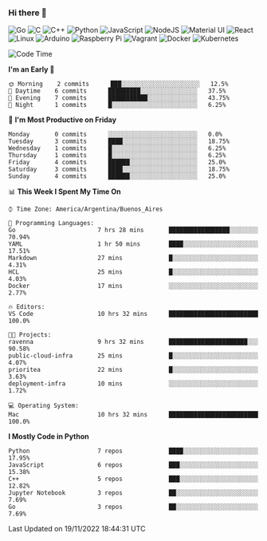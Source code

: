### Hi there 👋

![Go](https://img.shields.io/badge/go-%2300ADD8.svg?style=for-the-badge&logo=go&logoColor=white)
![C](https://img.shields.io/badge/c-%2300599C.svg?style=for-the-badge&logo=c&logoColor=white)
![C++](https://img.shields.io/badge/c++-%2300599C.svg?style=for-the-badge&logo=c%2B%2B&logoColor=white)
![Python](https://img.shields.io/badge/python-3670A0?style=for-the-badge&logo=python&logoColor=ffdd54)
![JavaScript](https://img.shields.io/badge/javascript-%23323330.svg?style=for-the-badge&logo=javascript&logoColor=%23F7DF1E)
![NodeJS](https://img.shields.io/badge/node.js-6DA55F?style=for-the-badge&logo=node.js&logoColor=white)
![Material UI](https://img.shields.io/badge/materialui-%230081CB.svg?style=for-the-badge&logo=material-ui&logoColor=white)
![React](https://img.shields.io/badge/react-%2320232a.svg?style=for-the-badge&logo=react&logoColor=%2361DAFB)
![Linux](https://img.shields.io/badge/Linux-FCC624?style=for-the-badge&logo=linux&logoColor=black)
![Arduino](https://img.shields.io/badge/-Arduino-00979D?style=for-the-badge&logo=Arduino&logoColor=white)
![Raspberry Pi](https://img.shields.io/badge/-RaspberryPi-C51A4A?style=for-the-badge&logo=Raspberry-Pi)
![Vagrant](https://img.shields.io/badge/vagrant-%231563FF.svg?style=for-the-badge&logo=vagrant&logoColor=white)
![Docker](https://img.shields.io/badge/docker-%230db7ed.svg?style=for-the-badge&logo=docker&logoColor=white)
![Kubernetes](https://img.shields.io/badge/kubernetes-%23326ce5.svg?style=for-the-badge&logo=kubernetes&logoColor=white)

<!-- ![Jupyter Notebook](https://img.shields.io/badge/jupyter-%23FA0F00.svg?style=for-the-badge&logo=jupyter&logoColor=white) -->
<!-- ![Java](https://img.shields.io/badge/java-%23ED8B00.svg?style=for-the-badge&logo=java&logoColor=white) -->
<!-- ![Git](https://img.shields.io/badge/git-%23F05033.svg?style=for-the-badge&logo=git&logoColor=white) -->

<!--START_SECTION:waka-->
![Code Time](http://img.shields.io/badge/Code%20Time-223%20hrs%2048%20mins-blue)

**I'm an Early 🐤** 

```text
🌞 Morning    2 commits      ███░░░░░░░░░░░░░░░░░░░░░░   12.5% 
🌆 Daytime    6 commits      █████████░░░░░░░░░░░░░░░░   37.5% 
🌃 Evening    7 commits      ███████████░░░░░░░░░░░░░░   43.75% 
🌙 Night      1 commits      █░░░░░░░░░░░░░░░░░░░░░░░░   6.25%

```
📅 **I'm Most Productive on Friday** 

```text
Monday       0 commits      ░░░░░░░░░░░░░░░░░░░░░░░░░   0.0% 
Tuesday      3 commits      ████░░░░░░░░░░░░░░░░░░░░░   18.75% 
Wednesday    1 commits      █░░░░░░░░░░░░░░░░░░░░░░░░   6.25% 
Thursday     1 commits      █░░░░░░░░░░░░░░░░░░░░░░░░   6.25% 
Friday       4 commits      ██████░░░░░░░░░░░░░░░░░░░   25.0% 
Saturday     3 commits      ████░░░░░░░░░░░░░░░░░░░░░   18.75% 
Sunday       4 commits      ██████░░░░░░░░░░░░░░░░░░░   25.0%

```


📊 **This Week I Spent My Time On** 

```text
⌚︎ Time Zone: America/Argentina/Buenos_Aires

💬 Programming Languages: 
Go                       7 hrs 28 mins       █████████████████░░░░░░░░   70.94% 
YAML                     1 hr 50 mins        ████░░░░░░░░░░░░░░░░░░░░░   17.51% 
Markdown                 27 mins             █░░░░░░░░░░░░░░░░░░░░░░░░   4.31% 
HCL                      25 mins             █░░░░░░░░░░░░░░░░░░░░░░░░   4.03% 
Docker                   17 mins             ░░░░░░░░░░░░░░░░░░░░░░░░░   2.77%

🔥 Editors: 
VS Code                  10 hrs 32 mins      █████████████████████████   100.0%

🐱‍💻 Projects: 
ravenna                  9 hrs 32 mins       ██████████████████████░░░   90.58% 
public-cloud-infra       25 mins             █░░░░░░░░░░░░░░░░░░░░░░░░   4.07% 
prioritea                22 mins             █░░░░░░░░░░░░░░░░░░░░░░░░   3.63% 
deployment-infra         10 mins             ░░░░░░░░░░░░░░░░░░░░░░░░░   1.72%

💻 Operating System: 
Mac                      10 hrs 32 mins      █████████████████████████   100.0%

```

**I Mostly Code in Python** 

```text
Python                   7 repos             ████░░░░░░░░░░░░░░░░░░░░░   17.95% 
JavaScript               6 repos             ███░░░░░░░░░░░░░░░░░░░░░░   15.38% 
C++                      5 repos             ███░░░░░░░░░░░░░░░░░░░░░░   12.82% 
Jupyter Notebook         3 repos             ██░░░░░░░░░░░░░░░░░░░░░░░   7.69% 
Go                       3 repos             ██░░░░░░░░░░░░░░░░░░░░░░░   7.69%

```



 Last Updated on 19/11/2022 18:44:31 UTC
<!--END_SECTION:waka-->

<!--
**aibarbetta/aibarbetta** is a ✨ _special_ ✨ repository because its `README.md` (this file) appears on your GitHub profile.

Here are some ideas to get you started:

- 🔭 I’m currently working on ...
- 🌱 I’m currently learning ...
- 👯 I’m looking to collaborate on ...
- 🤔 I’m looking for help with ...
- 💬 Ask me about ...
- 📫 How to reach me: ...
- 😄 Pronouns: ...
- ⚡ Fun fact: ...
-->
